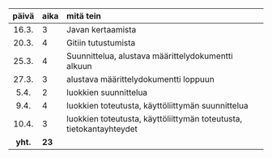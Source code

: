 | päivä | aika | mitä tein  |
| :----:|:-----| :-----|
| 16.3. | 3    | Javan kertaamista |
| 20.3. | 4    | Gitiin tutustumista|
| 25.3. | 4    | Suunnittelua, alustava määrittelydokumentti alkuun|
| 27.3. | 3    | alustava määrittelydokumentti loppuun|
|  5.4. | 2    | luokkien suunnittelua|
|  9.4. | 4    | luokkien toteutusta, käyttöliittymän suunnittelua|
| 10.4. | 3    | luokkien toteutusta, käyttöliittymän toteutusta, tietokantayhteydet|
|**yht.**|**23**| 